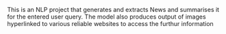 This is an NLP project that generates and extracts  News and summarises it for the entered user query.
The model also produces output of images hyperlinked to various reliable websites to access the  furthur information

